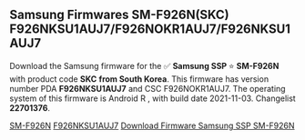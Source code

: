 <h2>Samsung Firmwares SM-F926N(SKC) F926NKSU1AUJ7/F926NOKR1AUJ7/F926NKSU1AUJ7</h2>
Download the Samsung firmware for the ✅ <strong>Samsung SSP </strong> ⭐ <strong>SM-F926N</strong> with product code <strong>SKC</strong> <strong> from South Korea</strong>. This firmware has version number PDA <strong>F926NKSU1AUJ7</strong> and CSC F926NOKR1AUJ7. The operating system of this firmware is Android R , with build date 2021-11-03. Changelist <strong>22701376</strong>.


[SM-F926N](https://samfirm.shop/samsung/model/SM-F926N)
[F926NKSU1AUJ7](https://samfirm.shop/samsung/pda/F926NKSU1AUJ7)
[Download Firmware Samsung SSP SM-F926N](https://samfirm.shop/samsung/firmware/471090)
